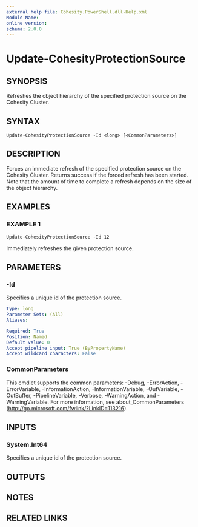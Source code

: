 ```yaml
---
external help file: Cohesity.PowerShell.dll-Help.xml
Module Name:
online version:
schema: 2.0.0
---
```


# Update-CohesityProtectionSource

## SYNOPSIS
Refreshes the object hierarchy of the specified protection source on the Cohesity Cluster.

## SYNTAX

```
Update-CohesityProtectionSource -Id <long> [<CommonParameters>]
```

## DESCRIPTION
Forces an immediate refresh of the specified protection source on the Cohesity Cluster.
Returns success if the forced refresh has been started.
Note that the amount of time to complete a refresh depends on the size of the object hierarchy.

## EXAMPLES

### EXAMPLE 1
```
Update-CohesityProtectionSource -Id 12
```

Immediately refreshes the given protection source.

## PARAMETERS

### -Id
Specifies a unique id of the protection source.

```yaml
Type: long
Parameter Sets: (All)
Aliases:

Required: True
Position: Named
Default value: 0
Accept pipeline input: True (ByPropertyName)
Accept wildcard characters: False
```

### CommonParameters
This cmdlet supports the common parameters: -Debug, -ErrorAction, -ErrorVariable, -InformationAction, -InformationVariable, -OutVariable, -OutBuffer, -PipelineVariable, -Verbose, -WarningAction, and -WarningVariable.
For more information, see about_CommonParameters (http://go.microsoft.com/fwlink/?LinkID=113216).

## INPUTS

### System.Int64
Specifies a unique id of the protection source.

## OUTPUTS

## NOTES

## RELATED LINKS

